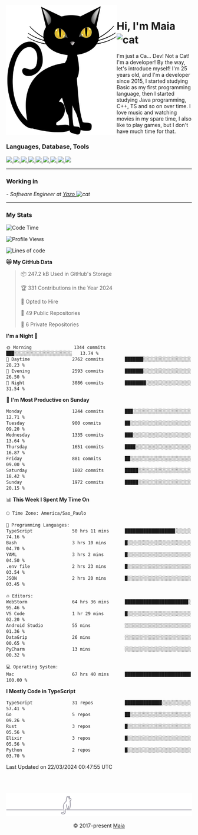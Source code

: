 <img align="left" src="https://raw.githubusercontent.com/gabrielmaialva33/gabrielmaialva33/master/assets/cat_0.png" alt="Stats" width="300px">

<h1 align="left">Hi, I'm Maia 
<img src="https://emojis.slackmojis.com/emojis/images/1643509834/36299/black-cat.gif?1643509834" width="50" height="60" align="center"  alt="cat"/>
</h1>

I'm just a Ca... Dev! Not a Cat! I'm a developer! By the way, let's introduce myself!
I'm 25 years old, and I'm a developer since 2015, I started studying Basic as my first programming
language, then I started studying Java programming, C++, TS and so on over time.
I love music and watching movies in my spare time, I also like to play games, but I don't have much time for that.

<h3 align="left">Languages, Database, Tools</h3>
<p>
  <a href="https://www.typescriptlang.org">
    <img src="https://skillicons.dev/icons?i=ts" />
  </a>
  <a href="https://go.dev">
    <img src="https://skillicons.dev/icons?i=go" />
  </a>
  <a href="https://www.python.org">
    <img src="https://skillicons.dev/icons?i=python" />
  </a>
  <a href="https://gradle.org">
    <img src="https://skillicons.dev/icons?i=gradle" />
  </a>
  <a href="https://redis.io">
    <img src="https://skillicons.dev/icons?i=redis" />
  </a>
  <a href="https://www.mongodb.com">
    <img src="https://skillicons.dev/icons?i=mongodb" />
  </a>
  <a href="https://nodejs.org">
    <img src="https://skillicons.dev/icons?i=nodejs" />
  </a>
  <a href="https://www.javascript.com">
    <img src="https://skillicons.dev/icons?i=js" />
  </a>
  <a href="https://www.docker.com">
    <img src="https://skillicons.dev/icons?i=docker" />
  </a>
</p>

<hr/>

<h3>Working in</h3>

<p><em> - Software Engineer at <a href="[https://pdasolucoes.com.br](https://yazo.com.br/)">Yazo
</a><img src="https://media.giphy.com/media/WUlplcMpOCEmTGBtBW/giphy.gif" width="30" alt="cat"> 
</em></p>

<hr/>

### My Stats

<!--START_SECTION:waka-->
![Code Time](http://img.shields.io/badge/Code%20Time-4%2C030%20hrs%2036%20mins-blue)

![Profile Views](http://img.shields.io/badge/Profile%20Views-36-blue)

![Lines of code](https://img.shields.io/badge/From%20Hello%20World%20I%27ve%20Written-2.9%20million%20lines%20of%20code-blue)

**🐱 My GitHub Data** 

> 📦 247.2 kB Used in GitHub's Storage 
 > 
> 🏆 331 Contributions in the Year 2024
 > 
> 💼 Opted to Hire
 > 
> 📜 49 Public Repositories 
 > 
> 🔑 6 Private Repositories 
 > 
**I'm a Night 🦉** 

```text
🌞 Morning                1344 commits        ███░░░░░░░░░░░░░░░░░░░░░░   13.74 % 
🌆 Daytime                2762 commits        ███████░░░░░░░░░░░░░░░░░░   28.23 % 
🌃 Evening                2593 commits        ███████░░░░░░░░░░░░░░░░░░   26.50 % 
🌙 Night                  3086 commits        ████████░░░░░░░░░░░░░░░░░   31.54 % 
```
📅 **I'm Most Productive on Sunday** 

```text
Monday                   1244 commits        ███░░░░░░░░░░░░░░░░░░░░░░   12.71 % 
Tuesday                  900 commits         ██░░░░░░░░░░░░░░░░░░░░░░░   09.20 % 
Wednesday                1335 commits        ███░░░░░░░░░░░░░░░░░░░░░░   13.64 % 
Thursday                 1651 commits        ████░░░░░░░░░░░░░░░░░░░░░   16.87 % 
Friday                   881 commits         ██░░░░░░░░░░░░░░░░░░░░░░░   09.00 % 
Saturday                 1802 commits        █████░░░░░░░░░░░░░░░░░░░░   18.42 % 
Sunday                   1972 commits        █████░░░░░░░░░░░░░░░░░░░░   20.15 % 
```


📊 **This Week I Spent My Time On** 

```text
🕑︎ Time Zone: America/Sao_Paulo

💬 Programming Languages: 
TypeScript               50 hrs 11 mins      ███████████████████░░░░░░   74.16 % 
Bash                     3 hrs 10 mins       █░░░░░░░░░░░░░░░░░░░░░░░░   04.70 % 
YAML                     3 hrs 2 mins        █░░░░░░░░░░░░░░░░░░░░░░░░   04.50 % 
.env file                2 hrs 23 mins       █░░░░░░░░░░░░░░░░░░░░░░░░   03.54 % 
JSON                     2 hrs 20 mins       █░░░░░░░░░░░░░░░░░░░░░░░░   03.45 % 

🔥 Editors: 
WebStorm                 64 hrs 36 mins      ████████████████████████░   95.46 % 
VS Code                  1 hr 29 mins        █░░░░░░░░░░░░░░░░░░░░░░░░   02.20 % 
Android Studio           55 mins             ░░░░░░░░░░░░░░░░░░░░░░░░░   01.36 % 
DataGrip                 26 mins             ░░░░░░░░░░░░░░░░░░░░░░░░░   00.65 % 
PyCharm                  13 mins             ░░░░░░░░░░░░░░░░░░░░░░░░░   00.32 % 

💻 Operating System: 
Mac                      67 hrs 40 mins      █████████████████████████   100.00 % 
```

**I Mostly Code in TypeScript** 

```text
TypeScript               31 repos            ██████████████░░░░░░░░░░░   57.41 % 
Go                       5 repos             ██░░░░░░░░░░░░░░░░░░░░░░░   09.26 % 
Rust                     3 repos             █░░░░░░░░░░░░░░░░░░░░░░░░   05.56 % 
Elixir                   3 repos             █░░░░░░░░░░░░░░░░░░░░░░░░   05.56 % 
Python                   2 repos             █░░░░░░░░░░░░░░░░░░░░░░░░   03.70 % 
```




 Last Updated on 22/03/2024 00:47:55 UTC
<!--END_SECTION:waka-->


<br/>
<br/>

<p align="center"><img src="https://raw.githubusercontent.com/gabrielmaialva33/gabrielmaialva33/master/assets/gray0_ctp_on_line.svg?sanitize=true" /></p>
<p align="center">&copy; 2017-present <a href="https://github.com/gabrielmaialva33/" target="_blank">Maia</a>
